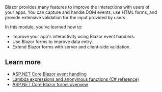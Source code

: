 Blazor provides many features to improve the interactions with users of your apps. You can capture and handle DOM events, use HTML forms, and provide extensive validation for the input provided by users.

In this module, you've learned how to:

- Improve your app's interactivity using Blazor event handlers.
- Use Blazor forms to improve data entry.
- Extend Blazor forms with server and client-side validation.

## Learn more

- [ASP.NET Core Blazor event handling](/aspnet/core/blazor/components/event-handling)
- [Lambda expressions and anonymous functions (C# reference)](/dotnet/csharp/language-reference/operators/lambda-expressions)
- [ASP.NET Core Blazor forms overview](/aspnet/core/blazor/forms/)
